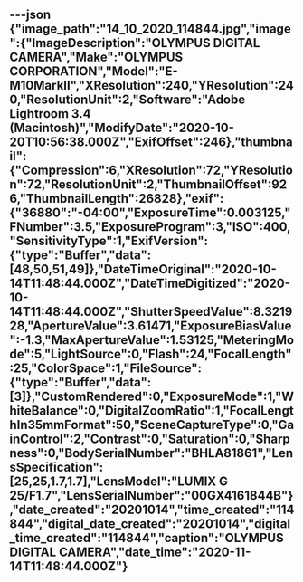 ---json
{"image_path":"14_10_2020_114844.jpg","image":{"ImageDescription":"OLYMPUS DIGITAL CAMERA","Make":"OLYMPUS CORPORATION","Model":"E-M10MarkII","XResolution":240,"YResolution":240,"ResolutionUnit":2,"Software":"Adobe Lightroom 3.4 (Macintosh)","ModifyDate":"2020-10-20T10:56:38.000Z","ExifOffset":246},"thumbnail":{"Compression":6,"XResolution":72,"YResolution":72,"ResolutionUnit":2,"ThumbnailOffset":926,"ThumbnailLength":26828},"exif":{"36880":"-04:00","ExposureTime":0.003125,"FNumber":3.5,"ExposureProgram":3,"ISO":400,"SensitivityType":1,"ExifVersion":{"type":"Buffer","data":[48,50,51,49]},"DateTimeOriginal":"2020-10-14T11:48:44.000Z","DateTimeDigitized":"2020-10-14T11:48:44.000Z","ShutterSpeedValue":8.321928,"ApertureValue":3.61471,"ExposureBiasValue":-1.3,"MaxApertureValue":1.53125,"MeteringMode":5,"LightSource":0,"Flash":24,"FocalLength":25,"ColorSpace":1,"FileSource":{"type":"Buffer","data":[3]},"CustomRendered":0,"ExposureMode":1,"WhiteBalance":0,"DigitalZoomRatio":1,"FocalLengthIn35mmFormat":50,"SceneCaptureType":0,"GainControl":2,"Contrast":0,"Saturation":0,"Sharpness":0,"BodySerialNumber":"BHLA81861","LensSpecification":[25,25,1.7,1.7],"LensModel":"LUMIX G 25/F1.7","LensSerialNumber":"00GX4161844B"},"date_created":"20201014","time_created":"114844","digital_date_created":"20201014","digital_time_created":"114844","caption":"OLYMPUS DIGITAL CAMERA","date_time":"2020-11-14T11:48:44.000Z"}
---